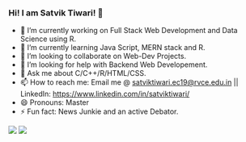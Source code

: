 ### Hi! I am Satvik Tiwari! 👋

- 🔭 I’m currently working on Full Stack Web Development and Data Science using R.
- 🌱 I’m currently learning Java Script, MERN stack and R.
- 👯 I’m looking to collaborate on Web-Dev Projects.
- 🤔 I’m looking for help with Backend Web Developement.
- 💬 Ask me about C/C++/R/HTML/CSS.
- 📫 How to reach me: Email me @ satviktiwari.ec19@rvce.edu.in || LinkedIn: https://www.linkedin.com/in/satviktiwari/
- 😄 Pronouns: Master
- ⚡ Fun fact: News Junkie and an active Debator.


<img src="https://github-readme-stats.vercel.app/api?username=satviktiwari&&show_icons=true&theme=algolia">


<img src="https://github-readme-stats.vercel.app/api/top-langs/?username=satviktiwari&&show_icons=true&title_color=ffffff&icon_color=bb2acf&text_color=daf7dc&bg_color=151515">
